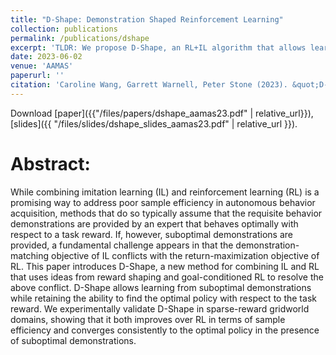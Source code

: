 ```yaml
---
title: "D-Shape: Demonstration Shaped Reinforcement Learning"
collection: publications
permalink: /publications/dshape
excerpt: 'TLDR: We propose D-Shape, an RL+IL algorithm that allows learning from suboptimal demonstrations while retaining the ability to find the optimal policy with respect to the task reward.'
date: 2023-06-02
venue: 'AAMAS'
paperurl: ''
citation: 'Caroline Wang, Garrett Warnell, Peter Stone (2023). &quot;D-Shape: Demonstration Shaped Reinforcement Learning.&quot; <i>AAMAS 2023</i>.'
---
```

Download [paper]({{"/files/papers/dshape_aamas23.pdf" | relative_url}}), [slides]({{ "/files/slides/dshape_slides_aamas23.pdf" | relative_url }}).

Abstract:
======
While combining imitation learning (IL) and reinforcement learning (RL) is a promising way to address poor sample efficiency in autonomous behavior acquisition, methods that do so typically assume that the requisite behavior demonstrations are provided by
an expert that behaves optimally with respect to a task reward. If, however, suboptimal demonstrations are provided, a fundamental challenge appears in that the demonstration-matching objective of IL conflicts with the return-maximization objective of RL. This paper introduces D-Shape, a new method for combining IL and RL
that uses ideas from reward shaping and goal-conditioned RL to resolve the above conflict. D-Shape allows learning from suboptimal demonstrations while retaining the ability to find the optimal policy with respect to the task reward. We experimentally validate D-Shape in sparse-reward gridworld domains, showing that it both improves over RL in terms of sample efficiency and converges consistently to the optimal policy in the presence of suboptimal demonstrations.